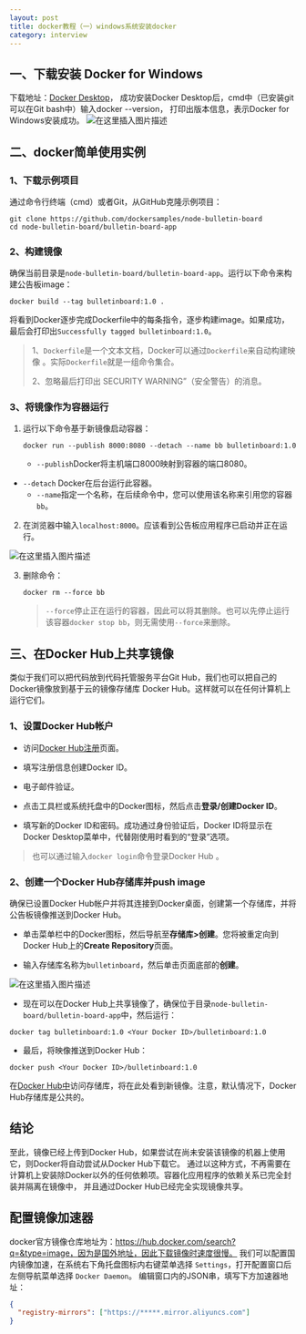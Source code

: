```yaml
---
layout: post
title: docker教程（一）windows系统安装docker
category: interview
---
```



## 一、下载安装 Docker for Windows 

下载地址：[Docker Desktop](http://mirrors.aliyun.com/docker-toolbox/windows/docker-for-windows/)，
成功安装Docker Desktop后，cmd中（已安装git可以在Git bash中）输入docker --version，
打印出版本信息，表示Docker for Windows安装成功。
![在这里插入图片描述](http://www.laughitover.com/assets/images/2020/dcokerWindows/002.png)

## 二、docker简单使用实例

### 1、下载示例项目

通过命令行终端（cmd）或者Git，从GitHub克隆示例项目：

```shell
git clone https://github.com/dockersamples/node-bulletin-board
cd node-bulletin-board/bulletin-board-app
```

### 2、构建镜像

确保当前目录是`node-bulletin-board/bulletin-board-app`。运行以下命令来构建公告板image：

```shell
docker build --tag bulletinboard:1.0 .
```

将看到Docker逐步完成Dockerfile中的每条指令，逐步构建image。如果成功，最后会打印出`Successfully tagged bulletinboard:1.0`。

>  1、`Dockerfile`是一个文本文档，Docker可以通过`Dockerfile`来自动构建映像 。实际`Dockerfile`就是一组命令集合。 
>
> 2、忽略最后打印出 SECURITY WARNING”（安全警告）的消息。

### 3、将镜像作为容器运行

1. 运行以下命令基于新镜像启动容器：

   ```shell
   docker run --publish 8000:8080 --detach --name bb bulletinboard:1.0
   ```

   - `--publish`Docker将主机端口8000映射到容器的端口8080。
- `--detach` Docker在后台运行此容器。
   - `--name`指定一个名称，在后续命令中，您可以使用该名称来引用您的容器`bb`。
   
2. 在浏览器中输入`localhost:8000`。应该看到公告板应用程序已启动并正在运行。

![在这里插入图片描述](http://www.laughitover.com/assets/images/2020/dcokerWindows/004.png)

3. 删除命令：

   ```shell
   docker rm --force bb
   ```

   > `--force`停止正在运行的容器，因此可以将其删除。也可以先停止运行该容器`docker stop bb`，则无需使用`--force`来删除。



## 三、在Docker Hub上共享镜像

类似于我们可以把代码放到代码托管服务平台Git Hub，我们也可以把自己的 Docker镜像放到基于云的镜像存储库 Docker Hub。这样就可以在任何计算机上运行它们。

### 1、设置Docker Hub帐户

- 访问[Docker Hub注册](https://hub.docker.com/signup)页面。

- 填写注册信息创建Docker ID。

- 电子邮件验证。

- 点击工具栏或系统托盘中的Docker图标，然后点击**登录/创建Docker ID**。

- 填写新的Docker ID和密码。成功通过身份验证后，Docker ID将显示在Docker Desktop菜单中，代替刚使用时看到的“登录”选项。

> 也可以通过输入`docker login`命令登录Docker Hub 。

### 2、创建一个Docker Hub存储库并push image

确保已设置Docker Hub帐户并将其连接到Docker桌面，创建第一个存储库，并将公告板镜像推送到Docker Hub。

- 单击菜单栏中的Docker图标，然后导航至**存储库>创建**。您将被重定向到Docker Hub上的**Create Repository**页面。

- 输入存储库名称为`bulletinboard`，然后单击页面底部的**创建**。

![在这里插入图片描述](http://www.laughitover.com/assets/images/2020/dcokerWindows/005.png)

- 现在可以在Docker Hub上共享镜像了，确保位于目录`node-bulletin-board/bulletin-board-app`中，然后运行：

```shell
docker tag bulletinboard:1.0 <Your Docker ID>/bulletinboard:1.0
```

- 最后，将映像推送到Docker Hub：

```
docker push <Your Docker ID>/bulletinboard:1.0
```

在[Docker Hub中](https://hub.docker.com/repositories)访问存储库，将在此处看到新镜像。注意，默认情况下，Docker Hub存储库是公共的。

## 结论

至此，镜像已经上传到Docker Hub，如果尝试在尚未安装该镜像的机器上使用它，则Docker将自动尝试从Docker Hub下载它。
通过以这种方式，不再需要在计算机上安装除Docker以外的任何依赖项。容器化应用程序的依赖关系已完全封装并隔离在镜像中，
并且通过Docker Hub已经完全实现镜像共享。

## 配置镜像加速器

docker官方镜像仓库地址为：https://hub.docker.com/search?q=&type=image，因为是国外地址，因此下载镜像时速度很慢。
我们可以配置国内镜像加速，在系统右下角托盘图标内右键菜单选择 `Settings`，打开配置窗口后左侧导航菜单选择 `Docker Daemon`。
编辑窗口内的JSON串，填写下方加速器地址： 

```json
{
  "registry-mirrors": ["https://*****.mirror.aliyuncs.com"]
}
```

